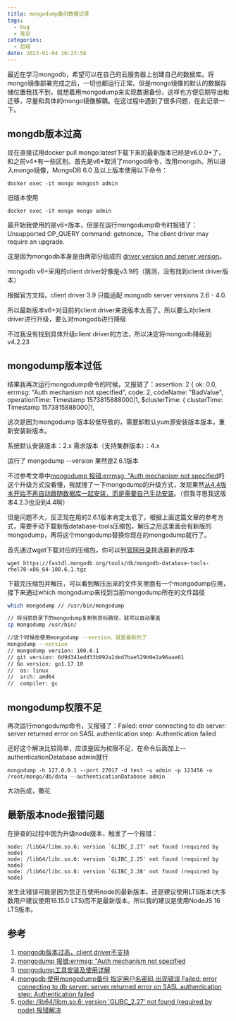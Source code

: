 ```yaml
---
title: mongodump备份数据记录
tags:
  - bug
  - 笔记
categories:
  - 后端
date: 2023-01-04 16:23:58
---
```

最近在学习mongodb，希望可以在自己的云服务器上创建自己的数据库。将mongo镜像部署完成之后，一切也都运行正常。但是mongo镜像的默认的数据存储位置我找不到，就想着用mongodump来实现数据备份，这样也方便后期导出和迁移，尽量和具体的mongo镜像解耦。在这过程中遇到了很多问题，在此记录一下。

<!--more-->

## mongdb版本过高

现在直接试用docker pull mongo:latest下载下来的最新版本已经是v6.0.0+了，和之前v4+有一些区别。首先是v6+取消了mongod命令，改用mongsh。所以进入mongo镜像，MongoDB 6.0 及以上版本使用以下命令：

```
docker exec -it mongo mongosh admin
```

旧版本使用

```
docker exec -it mongo mongo admin
```

最开始我使用的是v6+版本，但是在运行mongodump命令时报错了：Unsupported OP_QUERY command: getnonce。The client driver may require an upgrade.

这是因为mongodb本身是由两部分组成的 [driver version and server version](https://community.openhab.org/t/mongodb-server-version-the-client-driver-may-require-an-upgrade/138362)。

mongodb v6+采用的client driver好像是v3.9的（猜测，没有找到client driver版本）

根据官方文档，client driver 3.9 只能适配 mongodb server versions 2.6 - 4.0.

所以最新版本v6+对目前的client driver来说版本太高了。所以要么对client driver进行升级，要么对mongodb进行降级

不过我没有找到具体升级client driver的方法，所以决定将mongodb降级到v4.2.23


## mongodump版本过低

结果我再次运行mongodump命令的时候，又报错了：assertion: 2 { ok: 0.0, errmsg: "Auth mechanism not specified", code: 2, codeName: "BadValue", operationTime: Timestamp 1573815888000|1, $clusterTime: { clusterTime: Timestamp 1573815888000|1,

这次是因为mongodump 版本较低导致的，需要卸默认yum源安装版本版本，重新安装新版本。

系统默认安装版本：2.x
需求版本（支持集群版本）：4.x

运行了 mongodump --version 果然是2.6.1版本

不过参考文章中[mongodump 报错:errmsg: "Auth mechanism not specified](https://blog.csdn.net/kjh2007abc/article/details/103104731)的这个升级方式没看懂，我就搜了一下mongodump的升级方式，发现果然[从4.4版本开始不再自动跟随数据库一起安装，而是需要自己手动安装](https://blog.csdn.net/weixin_44799217/article/details/127940551?spm=1001.2101.3001.6650.1&utm_medium=distribute.pc_relevant.none-task-blog-2%7Edefault%7ECTRLIST%7ERate-1-127940551-blog-110732889.pc_relevant_multi_platform_whitelistv3&depth_1-utm_source=distribute.pc_relevant.none-task-blog-2%7Edefault%7ECTRLIST%7ERate-1-127940551-blog-110732889.pc_relevant_multi_platform_whitelistv3)。（但我寻思我这版本4.2.3也没到4.4啊）

但是问题不大，反正现在用的2.6.1版本肯定太低了，根据上面这篇文章的参考方式，需要手动下载新版database-tools压缩包，解压之后这里面会有新版的mongodump，再将这个mongodump替换你现在的mongodump就行了。

首先通过wget下载对应的压缩包，你可以到[官网目录](https://www.mongodb.com/try/download/database-tools)挑选最新的版本

```
wget https://fastdl.mongodb.org/tools/db/mongodb-database-tools-rhel70-x86_64-100.6.1.tgz
```

下载完压缩包并解压，可以看到解压出来的文件夹里面有一个mongodump应用，接下来通过which mongodump来找到当前mongodump所在的文件路径
```bash
which mongodump // /usr/bin/mongodump

// 将当前目录下的mongodump复制到目标路径，就可以自动覆盖
cp mongodump /usr/bin/

//这个时候在使用mongodump --version，就是最新的了
mongodump --version
// mongodump version: 100.6.1
// git version: 6d9d341edd33b892a2ded7bae529b0e2a96aae01
// Go version: go1.17.10
//  os: linux
//  arch: amd64
//  compiler: gc

```

## mongodump权限不足

再次运行mongodump命令，又报错了：Failed: error connecting to db server: server returned error on SASL authentication step: Authentication failed

还好这个解决比较简单，应该是因为权限不足，在命令后面加上--authenticationDatabase admin就行

```
mongodump -h 127.0.0.1 --port 27017 -d test -u admin -p 123456 -o /root/mongo/db/data --authenticationDatabase admin
```

大功告成，撒花

## 最新版本node报错问题
在排查的过程中因为升级node版本，触发了一个报错：

```
node: /lib64/libm.so.6: version `GLIBC_2.27' not found (required by node)
node: /lib64/libc.so.6: version `GLIBC_2.25' not found (required by node)
node: /lib64/libc.so.6: version `GLIBC_2.28' not found (required by node)
```

发生此错误可能是因为您正在使用node的最新版本，还是建议使用LTS版本(大多数用户建议使用16.15.0 LTS)而不是最新版本。所以我的建议是使用NodeJS 16 LTS版本。

## 参考
1. [mongodb版本过高，client driver不支持](https://community.openhab.org/t/mongodb-server-version-the-client-driver-may-require-an-upgrade/138362)
2. [mongodump 报错:errmsg: "Auth mechanism not specified](https://blog.csdn.net/kjh2007abc/article/details/103104731)
3. [mongodump工具安装及使用详解](https://blog.csdn.net/weixin_44799217/article/details/127940551?spm=1001.2101.3001.6650.1&utm_medium=distribute.pc_relevant.none-task-blog-2%7Edefault%7ECTRLIST%7ERate-1-127940551-blog-110732889.pc_relevant_multi_platform_whitelistv3&depth_1-utm_source=distribute.pc_relevant.none-task-blog-2%7Edefault%7ECTRLIST%7ERate-1-127940551-blog-110732889.pc_relevant_multi_platform_whitelistv3)
4. [mongodb 使用mongodump备份 指定用户名密码 出现错误 Failed: error connecting to db server: server returned error on SASL authentication step: Authentication failed](https://www.cnblogs.com/mingerlcm/p/10701745.html)
5. [node: /lib64/libm.so.6: version `GLIBC_2.27‘ not found (required by node) 报错解决](https://blog.csdn.net/coin535/article/details/126951071)